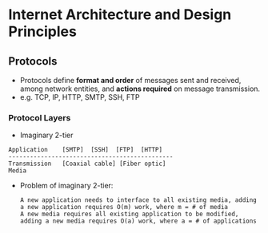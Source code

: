 # Internet Architecture and Design Principles
## Protocols
- Protocols define **format and order** of messages sent and received, among network entities, and **actions required** on message transmission.
- e.g. TCP, IP, HTTP, SMTP, SSH, FTP
### Protocol Layers
- Imaginary 2-tier
```
Application    [SMTP]  [SSH]  [FTP]  [HTTP]
----------------------------------------------
Transmission   [Coaxial cable] [Fiber optic]
Media
```
  - Problem of imaginary 2-tier:
    ```
    A new application needs to interface to all existing media, adding a new application requires O(m) work, where m = # of media
    A new media requires all existing application to be modified, adding a new media requires O(a) work, where a = # of applications
    ```
